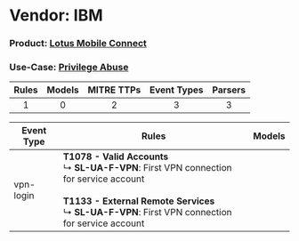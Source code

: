 Vendor: IBM
===========
### Product: [Lotus Mobile Connect](../ds_ibm_lotus_mobile_connect.md)
### Use-Case: [Privilege Abuse](../../../../UseCases/uc_privilege_abuse.md)

| Rules | Models | MITRE TTPs | Event Types | Parsers |
|:-----:|:------:|:----------:|:-----------:|:-------:|
|   1   |   0    |     2      |      3      |    3    |

| Event Type | Rules    | Models |
| ---------- | ---- | ------ |
| vpn-login  | <b>T1078 - Valid Accounts</b><br> ↳ <b>SL-UA-F-VPN</b>: First VPN connection for service account<br><br><b>T1133 - External Remote Services</b><br> ↳ <b>SL-UA-F-VPN</b>: First VPN connection for service account |        |
